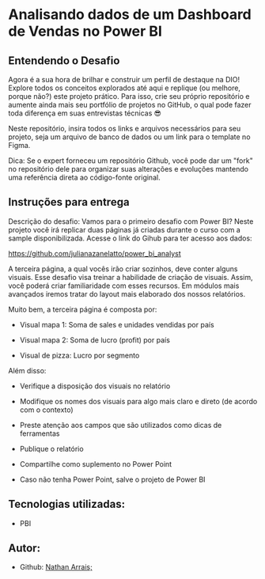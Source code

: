 # Analisando dados de um Dashboard de Vendas no Power BI

## Entendendo o Desafio

Agora é a sua hora de brilhar e construir um perfil de destaque na DIO! Explore todos os conceitos explorados até aqui e replique (ou melhore, porque não?) este projeto prático. Para isso, crie seu próprio repositório e aumente ainda mais seu portfólio de projetos no GitHub, o qual pode fazer toda diferença em suas entrevistas técnicas 😎

Neste repositório, insira todos os links e arquivos necessários para seu projeto, seja um arquivo de banco de dados ou um link para o template no Figma.

Dica: Se o expert forneceu um repositório Github, você pode dar um "fork" no repositório dele para organizar suas alterações e evoluções mantendo uma referência direta ao código-fonte original.

## Instruções para entrega

Descrição do desafio: Vamos para o primeiro desafio com Power BI? Neste projeto você irá replicar duas páginas já criadas durante o curso com a sample disponibilizada. Acesse o link do Gihub para ter acesso aos dados:

https://github.com/julianazanelatto/power_bi_analyst

A terceira página, a qual vocês irão criar sozinhos, deve conter alguns visuais. Esse desafio visa treinar a habilidade de criação de visuais. Assim, você poderá criar familiaridade com esses recursos. Em módulos mais avançados iremos tratar do layout mais elaborado dos nossos relatórios.

Muito bem, a terceira página é composta por:

- Visual mapa 1: Soma de sales e unidades vendidas por país

- Visual mapa 2: Soma de lucro (profit) por país

- Visual de pizza: Lucro por segmento

Além disso:

- Verifique a disposição dos visuais no relatório

- Modifique os nomes dos visuais para algo mais claro e direto (de acordo com o contexto)

- Preste atenção aos campos que são utilizados como dicas de ferramentas

- Publique o relatório

- Compartilhe como suplemento no Power Point

- Caso não tenha Power Point, salve o projeto de Power BI

## Tecnologias utilizadas:

- PBI

## Autor:

- Github: [Nathan Arrais;](https://github.com/nathan-arrais)
